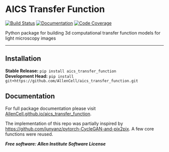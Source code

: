 # AICS Transfer Function

[![Build Status](https://github.com/aics-int/aics_transfer_function/workflows/Build%20Master/badge.svg)](https://github.com/AllenCell/aics_transfer_function/actions)
[![Documentation](https://github.com/aics-int/aics_transfer_function/workflows/Documentation/badge.svg)](https://AllenCell.github.io/aics_transfer_function)
[![Code Coverage](https://codecov.io/gh/aics-int/aics_transfer_function/branch/main/graph/badge.svg)](https://codecov.io/gh/AllenCell/aics_transfer_function)

Python package for building 3d computational transfer function models for light microscopy images

---



## Installation
**Stable Release:** `pip install aics_transfer_function`<br>
**Development Head:** `pip install git+https://github.com/AllenCell/aics_transfer_function.git`

## Documentation
For full package documentation please visit [AllenCell.github.io/aics_transfer_function](https://AllenCell.github.io/aics_transfer_function).



The implementation of this repo was partially inspired by https://github.com/junyanz/pytorch-CycleGAN-and-pix2pix. A few core functions were reused. 

***Free software: Allen Institute Software License***

